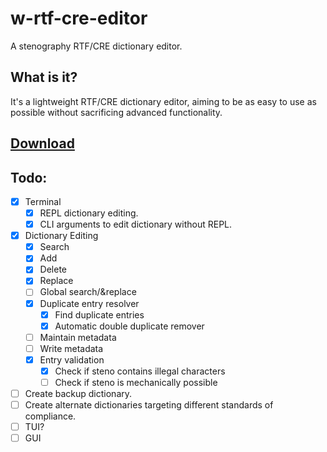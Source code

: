 # w-rtf-cre-editor
A stenography RTF/CRE dictionary editor. 
## What is it?
It's a lightweight RTF/CRE dictionary editor, aiming to be as easy to use as possible without sacrificing advanced functionality.
## [Download](build/)
## Todo:
* [x] Terminal
  * [x] REPL dictionary editing.
  * [X] CLI arguments to edit dictionary without REPL.
* [x] Dictionary Editing
  * [x] Search
  * [x] Add
  * [x] Delete
  * [X] Replace
  * [ ] Global search/&replace
  * [x] Duplicate entry resolver
    * [x] Find duplicate entries
    * [x] Automatic double duplicate remover
  * [ ] Maintain metadata
  * [ ] Write metadata
  * [x] Entry validation
    * [x] Check if steno contains illegal characters
    * [ ] Check if steno is mechanically possible
* [ ] Create backup dictionary.
* [ ] Create alternate dictionaries targeting different standards of compliance.
* [ ] TUI?
* [ ] GUI
